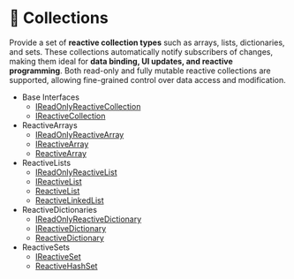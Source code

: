 # 🧩 Collections

Provide a set of **reactive collection types** such as arrays, lists, dictionaries, and sets. These collections
automatically notify subscribers of changes, making them ideal for **data binding, UI updates, and reactive
programming**. Both read-only and fully mutable reactive collections are supported, allowing fine-grained control over
data access and modification.

- Base Interfaces
  - [IReadOnlyReactiveCollection](IReadOnlyReactiveCollection.md) <!-- + -->
  - [IReactiveCollection](IReactiveCollection.md) <!-- + -->
- ReactiveArrays
  - [IReadOnlyReactiveArray](IReadOnlyReactiveArray.md) <!-- + -->
  - [IReactiveArray](IReactiveArray.md)
  - [ReactiveArray](ReactiveArray.md)
- ReactiveLists
  - [IReadOnlyReactiveList](IReadOnlyReactiveList.md)
  - [IReactiveList](IReactiveList.md)
  - [ReactiveList](ReactiveList.md)
  - [ReactiveLinkedList](ReactiveLinkedList.md)
- ReactiveDictionaries
  - [IReadOnlyReactiveDictionary](IReadOnlyReactiveDictionary.md)
  - [IReactiveDictionary](IReactiveDictionary.md)
  - [ReactiveDictionary](ReactiveDictionary.md)
- ReactiveSets
  - [IReactiveSet](IReactiveHashSet.md)
  - [ReactiveHashSet](ReactiveHashSet.md)
